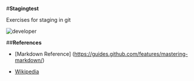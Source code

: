 #**Stagingtest**

Exercises for staging in git

![developer](https://github.com/software-developer-org/sandbox/blob/feature/10-staging/challenge-010/developer.jpg)






##**References**

* [Markdown Reference] (https://guides.github.com/features/mastering-markdown/)

* [Wikipedia](https://de.wikipedia.org/wiki/Git)


